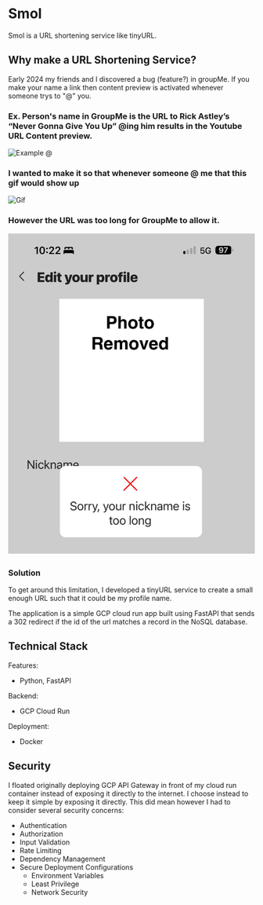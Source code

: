 # Smol
Smol is a URL shortening service like tinyURL. 

## Why make a URL Shortening Service?

Early 2024 my friends and I discovered a bug (feature?) in groupMe. If you make your name a link then content preview is activated whenever someone trys to "@" you.

### Ex. Person's name in GroupMe is the URL to Rick Astley’s “Never Gonna Give You Up” @ing him results in the Youtube URL Content preview.

![Example @](./docs/overview-problem.jpeg)

### I wanted to make it so that whenever someone @ me that this gif would show up

![Gif](https://giphy.com/gifs/future-futurehive-hive-SBAToc4g0h89W)

### However the URL was too long for GroupMe to allow it.

![Unable to Upload](./docs/overview-problem.PNG)


### Solution 

To get around this limitation, I developed a tinyURL service to create a small enough URL such that it could be my profile name. 

The application is a simple GCP cloud run app built using FastAPI that sends a 302 redirect if the id of the url matches a record in the NoSQL database.

## Technical Stack

Features:
- Python, FastAPI

Backend:
- GCP Cloud Run

Deployment:
- Docker


## Security
I floated originally deploying GCP API Gateway in front of my cloud run container instead of exposing it directly to the internet. I choose instead to keep it simple by exposing it directly. This did mean however I had to consider several security concerns:
- Authentication
- Authorization
- Input Validation
- Rate Limiting 
- Dependency Management
- Secure Deployment Configurations
    - Environment Variables
    - Least Privilege
    - Network Security
